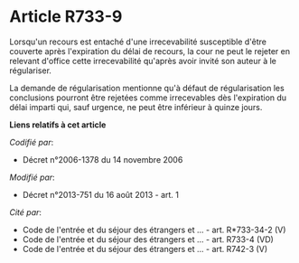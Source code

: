 # Article R733-9

Lorsqu'un recours est entaché d'une irrecevabilité susceptible d'être couverte après l'expiration du délai de recours, la
cour ne peut le rejeter en relevant d'office cette irrecevabilité qu'après avoir invité son auteur à le régulariser. 

La demande de régularisation mentionne qu'à défaut de régularisation les conclusions pourront être rejetées comme
irrecevables dès l'expiration du délai imparti qui, sauf urgence, ne peut être inférieur à quinze jours.

**Liens relatifs à cet article**

_Codifié par_:

  - Décret n°2006-1378 du 14 novembre 2006

_Modifié par_:

  - Décret n°2013-751 du 16 août 2013 - art. 1

_Cité par_:

  - Code de l'entrée et du séjour des étrangers et ... - art. R*733-34-2 (V)
  - Code de l'entrée et du séjour des étrangers et ... - art. R733-4 (VD)
  - Code de l'entrée et du séjour des étrangers et ... - art. R742-3 (V)
